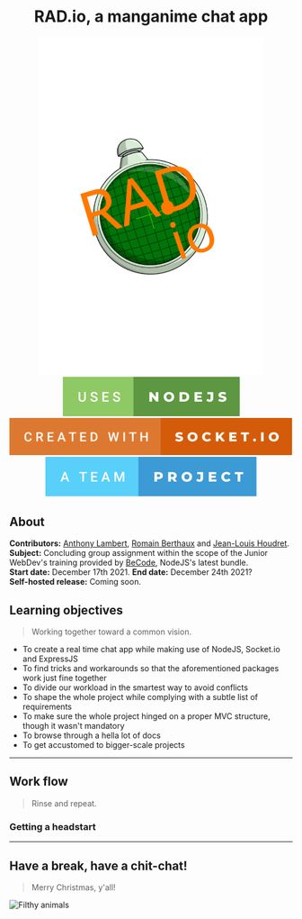 <h1 align="center">RAD.io, a manganime chat app</h1>  
<div align="center"><img src="/Views/Images/logo.svg" width="400px"/></div>  
<div align="center"><img src="/Views/Images/nodejs-badge.svg"/> <img src="/Views/Images/socketio-badge.svg"/> <img src="/Views/Images/team-badge.svg"/></div>  
  
## About  
                          
**Contributors:** [Anthony Lambert](https://github.com/Kaleidosport), [Romain Berthaux](https://github.com/kawtagan) and [Jean-Louis Houdret](https://github.com/houdret).  
**Subject:** Concluding group assignment within the scope of the Junior WebDev's training provided by [BeCode](https://github.com/becodeorg), NodeJS's latest bundle.  
**Start date:** December 17th 2021.  **End date:** December 24th 2021?  
**Self-hosted release:** Coming soon.     
  
## Learning objectives  
> Working together toward a common vision.
  
* To create a real time chat app while making use of NodeJS, Socket.io and ExpressJS 
* To find tricks and workarounds so that the aforementioned packages work just fine together 
* To divide our workload in the smartest way to avoid conflicts  
* To shape the whole project while complying with a subtle list of requirements    
* To make sure the whole project hinged on a proper MVC structure, though it wasn't mandatory 
* To browse through a hella lot of docs 
* To get accustomed to bigger-scale projects      
  
---  

## Work flow  
> Rinse and repeat.  
  
### Getting a headstart  

---          
    
## Have a break, have a chit-chat!  
> Merry Christmas, y'all!    
  
![Filthy animals](https://64.media.tumblr.com/1494c96c178cdf6b6f675314d3e9e5fc/tumblr_p1h86k75wK1uzomqmo1_500.gif)  
